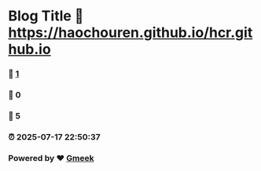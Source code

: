 # Blog Title :link: https://haochouren.github.io/hcr.github.io 
### :page_facing_up: [1](https://haochouren.github.io/hcr.github.io/tag.html) 
### :speech_balloon: 0 
### :hibiscus: 5 
### :alarm_clock: 2025-07-17 22:50:37 
### Powered by :heart: [Gmeek](https://github.com/Meekdai/Gmeek)
